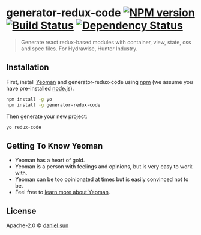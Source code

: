 # generator-redux-code [![NPM version][npm-image]][npm-url] [![Build Status][travis-image]][travis-url] [![Dependency Status][daviddm-image]][daviddm-url]
> Generate react redux-based modules with container, view, state, css and spec files. For Hydrawise, Hunter Industry.

## Installation

First, install [Yeoman](http://yeoman.io) and generator-redux-code using [npm](https://www.npmjs.com/) (we assume you have pre-installed [node.js](https://nodejs.org/)).

```bash
npm install -g yo
npm install -g generator-redux-code
```

Then generate your new project:

```bash
yo redux-code
```

## Getting To Know Yeoman

 * Yeoman has a heart of gold.
 * Yeoman is a person with feelings and opinions, but is very easy to work with.
 * Yeoman can be too opinionated at times but is easily convinced not to be.
 * Feel free to [learn more about Yeoman](http://yeoman.io/).

## License

Apache-2.0 © [daniel sun]()


[npm-image]: https://badge.fury.io/js/generator-redux-code.svg
[npm-url]: https://npmjs.org/package/generator-redux-code
[travis-image]: https://travis-ci.org//generator-redux-code.svg?branch=master
[travis-url]: https://travis-ci.org//generator-redux-code
[daviddm-image]: https://david-dm.org//generator-redux-code.svg?theme=shields.io
[daviddm-url]: https://david-dm.org//generator-redux-code
